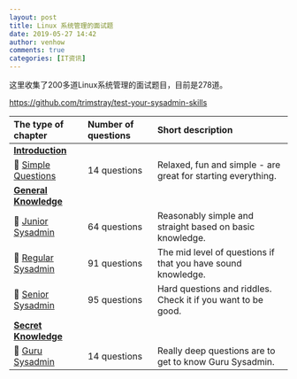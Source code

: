```yaml
---
layout: post
title: Linux 系统管理的面试题
date: 2019-05-27 14:42
author: venhow
comments: true
categories: [IT资讯]
---
```

这里收集了200多道Linux系统管理的面试题目，目前是278道。

<a href="https://github.com/trimstray/test-your-sysadmin-skills">https://github.com/trimstray/test-your-sysadmin-skills</a>

<table>
<thead>
<tr>
<th align="left"><b>The type of chapter</b></th>
<th align="left"><b>Number of questions</b></th>
<th align="left"><b>Short description</b></th>
</tr>
</thead>
<tbody>
<tr>
<td align="left"><b><a href="https://github.com/trimstray/test-your-sysadmin-skills#introduction">Introduction</a></b></td>
<td align="left"></td>
<td align="left"></td>
</tr>
<tr>
<td align="left">🔸 <a href="https://github.com/trimstray/test-your-sysadmin-skills#simple-questions">Simple Questions</a></td>
<td align="left">14 questions</td>
<td align="left">Relaxed, fun and simple - are great for starting everything.</td>
</tr>
<tr>
<td align="left"><b><a href="https://github.com/trimstray/test-your-sysadmin-skills#general-knowledge">General Knowledge</a></b></td>
<td align="left"></td>
<td align="left"></td>
</tr>
<tr>
<td align="left">🔸 <a href="https://github.com/trimstray/test-your-sysadmin-skills#junior-sysadmin">Junior Sysadmin</a></td>
<td align="left">64 questions</td>
<td align="left">Reasonably simple and straight based on basic knowledge.</td>
</tr>
<tr>
<td align="left">🔸 <a href="https://github.com/trimstray/test-your-sysadmin-skills#regular-sysadmin">Regular Sysadmin</a></td>
<td align="left">91 questions</td>
<td align="left">The mid level of questions if that you have sound knowledge.</td>
</tr>
<tr>
<td align="left">🔸 <a href="https://github.com/trimstray/test-your-sysadmin-skills#senior-sysadmin">Senior Sysadmin</a></td>
<td align="left">95 questions</td>
<td align="left">Hard questions and riddles. Check it if you want to be good.</td>
</tr>
<tr>
<td align="left"><b><a href="https://github.com/trimstray/test-your-sysadmin-skills#secret-knowledge">Secret Knowledge</a></b></td>
<td align="left"></td>
<td align="left"></td>
</tr>
<tr>
<td align="left">🔸 <a href="https://github.com/trimstray/test-your-sysadmin-skills#guru-sysadmin">Guru Sysadmin</a></td>
<td align="left">14 questions</td>
<td align="left">Really deep questions are to get to know Guru Sysadmin.</td>
</tr>
</tbody>
</table>
